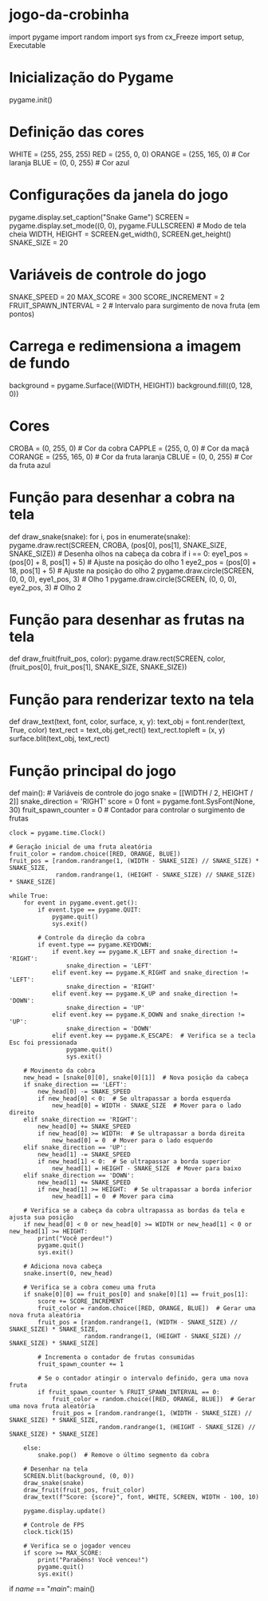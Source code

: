 # jogo-da-crobinha
import pygame
import random
import sys
from cx_Freeze import setup, Executable


# Inicialização do Pygame
pygame.init()

# Definição das cores
WHITE = (255, 255, 255)
RED = (255, 0, 0)
ORANGE = (255, 165, 0)  # Cor laranja
BLUE = (0, 0, 255)  # Cor azul

# Configurações da janela do jogo
pygame.display.set_caption("Snake Game")
SCREEN = pygame.display.set_mode((0, 0), pygame.FULLSCREEN)  # Modo de tela cheia
WIDTH, HEIGHT = SCREEN.get_width(), SCREEN.get_height()
SNAKE_SIZE = 20

# Variáveis de controle do jogo
SNAKE_SPEED = 20
MAX_SCORE = 300
SCORE_INCREMENT = 2
FRUIT_SPAWN_INTERVAL = 2  # Intervalo para surgimento de nova fruta (em pontos)

# Carrega e redimensiona a imagem de fundo
background = pygame.Surface((WIDTH, HEIGHT))
background.fill((0, 128, 0))

# Cores
CROBA = (0, 255, 0)  # Cor da cobra
CAPPLE = (255, 0, 0)  # Cor da maçã
CORANGE = (255, 165, 0)  # Cor da fruta laranja
CBLUE = (0, 0, 255)  # Cor da fruta azul


# Função para desenhar a cobra na tela
def draw_snake(snake):
    for i, pos in enumerate(snake):
        pygame.draw.rect(SCREEN, CROBA, (pos[0], pos[1], SNAKE_SIZE, SNAKE_SIZE))
        # Desenha olhos na cabeça da cobra
        if i == 0:
            eye1_pos = (pos[0] + 8, pos[1] + 5)  # Ajuste na posição do olho 1
            eye2_pos = (pos[0] + 18, pos[1] + 5)  # Ajuste na posição do olho 2
            pygame.draw.circle(SCREEN, (0, 0, 0), eye1_pos, 3)  # Olho 1
            pygame.draw.circle(SCREEN, (0, 0, 0), eye2_pos, 3)  # Olho 2


# Função para desenhar as frutas na tela
def draw_fruit(fruit_pos, color):
    pygame.draw.rect(SCREEN, color, (fruit_pos[0], fruit_pos[1], SNAKE_SIZE, SNAKE_SIZE))


# Função para renderizar texto na tela
def draw_text(text, font, color, surface, x, y):
    text_obj = font.render(text, True, color)
    text_rect = text_obj.get_rect()
    text_rect.topleft = (x, y)
    surface.blit(text_obj, text_rect)


# Função principal do jogo
def main():
    # Variáveis de controle do jogo
    snake = [[WIDTH / 2, HEIGHT / 2]]
    snake_direction = 'RIGHT'
    score = 0
    font = pygame.font.SysFont(None, 30)
    fruit_spawn_counter = 0  # Contador para controlar o surgimento de frutas

    clock = pygame.time.Clock()

    # Geração inicial de uma fruta aleatória
    fruit_color = random.choice([RED, ORANGE, BLUE])
    fruit_pos = [random.randrange(1, (WIDTH - SNAKE_SIZE) // SNAKE_SIZE) * SNAKE_SIZE,
                 random.randrange(1, (HEIGHT - SNAKE_SIZE) // SNAKE_SIZE) * SNAKE_SIZE]

    while True:
        for event in pygame.event.get():
            if event.type == pygame.QUIT:
                pygame.quit()
                sys.exit()

            # Controle da direção da cobra
            if event.type == pygame.KEYDOWN:
                if event.key == pygame.K_LEFT and snake_direction != 'RIGHT':
                    snake_direction = 'LEFT'
                elif event.key == pygame.K_RIGHT and snake_direction != 'LEFT':
                    snake_direction = 'RIGHT'
                elif event.key == pygame.K_UP and snake_direction != 'DOWN':
                    snake_direction = 'UP'
                elif event.key == pygame.K_DOWN and snake_direction != 'UP':
                    snake_direction = 'DOWN'
                elif event.key == pygame.K_ESCAPE:  # Verifica se a tecla Esc foi pressionada
                    pygame.quit()
                    sys.exit()

        # Movimento da cobra
        new_head = [snake[0][0], snake[0][1]]  # Nova posição da cabeça
        if snake_direction == 'LEFT':
            new_head[0] -= SNAKE_SPEED
            if new_head[0] < 0:  # Se ultrapassar a borda esquerda
                new_head[0] = WIDTH - SNAKE_SIZE  # Mover para o lado direito
        elif snake_direction == 'RIGHT':
            new_head[0] += SNAKE_SPEED
            if new_head[0] >= WIDTH:  # Se ultrapassar a borda direita
                new_head[0] = 0  # Mover para o lado esquerdo
        elif snake_direction == 'UP':
            new_head[1] -= SNAKE_SPEED
            if new_head[1] < 0:  # Se ultrapassar a borda superior
                new_head[1] = HEIGHT - SNAKE_SIZE  # Mover para baixo
        elif snake_direction == 'DOWN':
            new_head[1] += SNAKE_SPEED
            if new_head[1] >= HEIGHT:  # Se ultrapassar a borda inferior
                new_head[1] = 0  # Mover para cima

        # Verifica se a cabeça da cobra ultrapassa as bordas da tela e ajusta sua posição
        if new_head[0] < 0 or new_head[0] >= WIDTH or new_head[1] < 0 or new_head[1] >= HEIGHT:
            print("Você perdeu!")
            pygame.quit()
            sys.exit()

        # Adiciona nova cabeça
        snake.insert(0, new_head)

        # Verifica se a cobra comeu uma fruta
        if snake[0][0] == fruit_pos[0] and snake[0][1] == fruit_pos[1]:
            score += SCORE_INCREMENT
            fruit_color = random.choice([RED, ORANGE, BLUE])  # Gerar uma nova fruta aleatória
            fruit_pos = [random.randrange(1, (WIDTH - SNAKE_SIZE) // SNAKE_SIZE) * SNAKE_SIZE,
                         random.randrange(1, (HEIGHT - SNAKE_SIZE) // SNAKE_SIZE) * SNAKE_SIZE]

            # Incrementa o contador de frutas consumidas
            fruit_spawn_counter += 1

            # Se o contador atingir o intervalo definido, gera uma nova fruta
            if fruit_spawn_counter % FRUIT_SPAWN_INTERVAL == 0:
                fruit_color = random.choice([RED, ORANGE, BLUE])  # Gerar uma nova fruta aleatória
                fruit_pos = [random.randrange(1, (WIDTH - SNAKE_SIZE) // SNAKE_SIZE) * SNAKE_SIZE,
                             random.randrange(1, (HEIGHT - SNAKE_SIZE) // SNAKE_SIZE) * SNAKE_SIZE]

        else:
            snake.pop()  # Remove o último segmento da cobra

        # Desenhar na tela
        SCREEN.blit(background, (0, 0))
        draw_snake(snake)
        draw_fruit(fruit_pos, fruit_color)
        draw_text(f"Score: {score}", font, WHITE, SCREEN, WIDTH - 100, 10)

        pygame.display.update()

        # Controle de FPS
        clock.tick(15)

        # Verifica se o jogador venceu
        if score >= MAX_SCORE:
            print("Parabéns! Você venceu!")
            pygame.quit()
            sys.exit()


if _name_ == "_main_":
    main()
